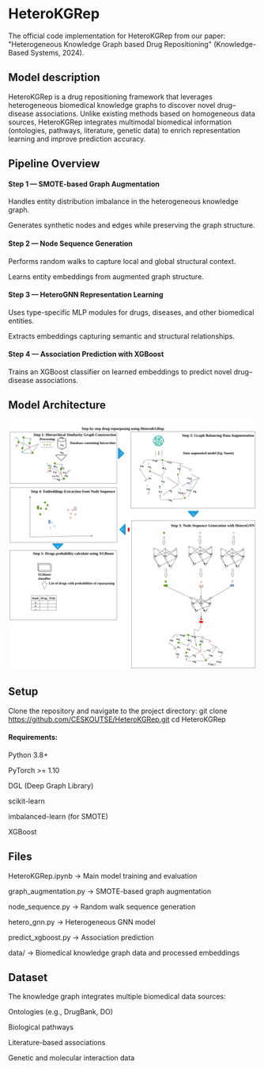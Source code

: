 # HeteroKGRep
The official code implementation for HeteroKGRep from our paper:
"Heterogeneous Knowledge Graph based Drug Repositioning" (Knowledge-Based Systems, 2024).

## Model description

HeteroKGRep is a drug repositioning framework that leverages heterogeneous biomedical knowledge graphs to discover novel drug–disease associations.
Unlike existing methods based on homogeneous data sources, HeteroKGRep integrates multimodal biomedical information (ontologies, pathways, literature, genetic data) to enrich representation learning and improve prediction accuracy.

## Pipeline Overview

#### Step 1 — SMOTE-based Graph Augmentation

Handles entity distribution imbalance in the heterogeneous knowledge graph.

Generates synthetic nodes and edges while preserving the graph structure.

#### Step 2 — Node Sequence Generation

Performs random walks to capture local and global structural context.

Learns entity embeddings from augmented graph structure.

#### Step 3 — HeteroGNN Representation Learning

Uses type-specific MLP modules for drugs, diseases, and other biomedical entities.

Extracts embeddings capturing semantic and structural relationships.

#### Step 4 — Association Prediction with XGBoost

Trains an XGBoost classifier on learned embeddings to predict novel drug–disease associations.

## Model Architecture
![HeteroKGRep Architecture](HeteroKGRep-model.png)

## Setup
Clone the repository and navigate to the project directory:
git clone https://github.com/CESKOUTSE/HeteroKGRep.git
cd HeteroKGRep

#### Requirements:

Python 3.8+

PyTorch >= 1.10

DGL (Deep Graph Library)

scikit-learn

imbalanced-learn (for SMOTE)

XGBoost

## Files

HeteroKGRep.ipynb → Main model training and evaluation

graph_augmentation.py → SMOTE-based graph augmentation

node_sequence.py → Random walk sequence generation

hetero_gnn.py → Heterogeneous GNN model

predict_xgboost.py → Association prediction

data/ → Biomedical knowledge graph data and processed embeddings

## Dataset

The knowledge graph integrates multiple biomedical data sources:

Ontologies (e.g., DrugBank, DO)

Biological pathways

Literature-based associations

Genetic and molecular interaction data
